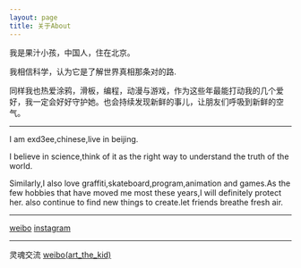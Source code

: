 ```yaml
---
layout: page
title: 关于About
---
```


我是果汁小孩，中国人，住在北京。

我相信科学，认为它是了解世界真相那条对的路.

同样我也热爱涂鸦，滑板，编程，动漫与游戏，作为这些年最能打动我的几个爱好，我一定会好好守护她。也会持续发现新鲜的事儿，让朋友们呼吸到新鲜的空气。

---

I am exd3ee,chinese,live in beijing.

I believe in science,think of it as the right way to understand the truth of the world.

Similarly,I also love graffiti,skateboard,program,animation and games.As the few hobbies that have moved me most these years,I will definitely protect her. also continue to find new things to create.let friends breathe fresh air.

---

[weibo](https://weibo.com/537396787)
[instagram](https://www.instagram.com/exd3ee/)

---
灵魂交流
[weibo(art_the_kid)](https://https://weibo.com/u/7374316223)


<!--=S

 You love Minimalism, and you also love writing, Type is designed for you. Type focus on showing your content in a clean and simple way, focus on images, typography, and white space.


This is the base Jekyll theme. You can find out more info about customizing your Jekyll theme, as well as basic Jekyll usage documentation at [jekyllrb.com](http://jekyllrb.com/)

 Lorem ipsum dolor sit amet, vix ut case porro facilisis, alia possit neglegentur vis te. Has cu eirmod abhorreant, vel civibus efficiantur cu. Eu summo elitr vix, iusto putant maluisset per ut, ne etiam vivendum adipisci vel. Vis omnis tempor accusam ei, justo perpetua liberavisse cu qui. Saperet aliquando adipiscing ius ne, ne facer euripidis est. Pro mundi nostrum suavitate et.

-->
